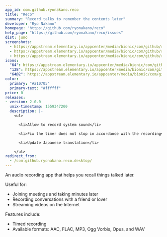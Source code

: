 ```yaml
---
app_id: com.github.ryonakano.reco
title: "Reco"
summary: "Record talks to remember the contents later"
developer: "Ryo Nakano"
homepage: "https://github.com/ryonakano/reco"
help_page: "https://github.com/ryonakano/reco/issues"
dist: juno
screenshots:
  - https://appstream.elementary.io/appcenter/media/bionic/com/github/ryonakano.reco/1C22EA049794CC25E93E1DAA403CCD7E/screenshots/image-1_orig.png
  - https://appstream.elementary.io/appcenter/media/bionic/com/github/ryonakano.reco/1C22EA049794CC25E93E1DAA403CCD7E/screenshots/image-2_orig.png
  - https://appstream.elementary.io/appcenter/media/bionic/com/github/ryonakano.reco/1C22EA049794CC25E93E1DAA403CCD7E/screenshots/image-3_orig.png
icons:
  "64": https://appstream.elementary.io/appcenter/media/bionic/com/github/ryonakano.reco/1C22EA049794CC25E93E1DAA403CCD7E/icons/64x64/com.github.ryonakano.reco_com.github.ryonakano.reco.png
  "128": https://appstream.elementary.io/appcenter/media/bionic/com/github/ryonakano.reco/1C22EA049794CC25E93E1DAA403CCD7E/icons/128x128/com.github.ryonakano.reco_com.github.ryonakano.reco.png
  "64@2": https://appstream.elementary.io/appcenter/media/bionic/com/github/ryonakano.reco/1C22EA049794CC25E93E1DAA403CCD7E/icons/64x64@2/com.github.ryonakano.reco_com.github.ryonakano.reco.png
color:
  primary: "#a10705"
  primary-text: "#ffffff"
price: 0
releases:
- version: 2.0.0
  unix-timestamp: 1559347200
  description: |-
    <ul>

      <li>Allow to record system sound</li>

      <li>Fix the timer does not stop in accordance with the recording</li>

      <li>Update Japanese translation</li>

    </ul>
redirect_from:
  - /com.github.ryonakano.reco.desktop/
---
```


<p>An audio recording app that helps you recall things talked later.</p>
<p>Useful for:</p>
<ul>
  <li>Joining meetings and taking minutes later</li>
  <li>Recording conversations with a friend or lover</li>
  <li>Streaming videos on the Internet</li>
</ul>
<p>Features include:</p>
<ul>
  <li>Timed recording</li>
  <li>Available formats: AAC, FLAC, MP3, Ogg Vorbis, Opus, and WAV</li>
</ul>
